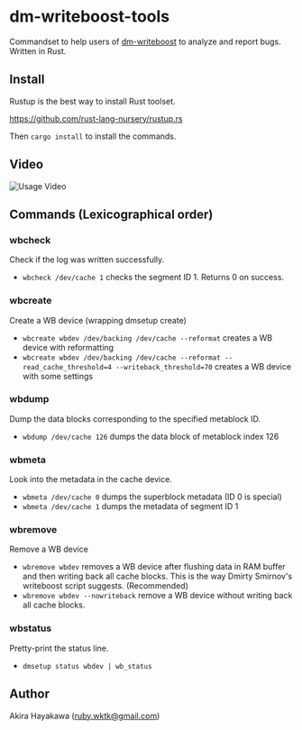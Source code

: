 # dm-writeboost-tools

Commandset to help users of [dm-writeboost](https://github.com/akiradeveloper/dm-writeboost)
to analyze and report bugs. Written in Rust. 

## Install

Rustup is the best way to install Rust toolset.

https://github.com/rust-lang-nursery/rustup.rs

Then `cargo install` to install the commands.

## Video

![Usage Video](http://rawgit.com/akiradeveloper/dm-writeboost-tools/master/usage.gif)

## Commands (Lexicographical order)

### wbcheck

Check if the log was written successfully.

* `wbcheck /dev/cache 1` checks the segment ID 1. Returns 0 on success.

### wbcreate

Create a WB device (wrapping dmsetup create)

* `wbcreate wbdev /dev/backing /dev/cache --reformat` creates a WB device with reformatting
* `wbcreate wbdev /dev/backing /dev/cache --reformat --read_cache_threshold=4 --writeback_threshold=70`
  creates a WB device with some settings

### wbdump

Dump the data blocks corresponding to the specified metablock ID.

* `wbdump /dev/cache 126` dumps the data block of metablock index 126

### wbmeta

Look into the metadata in the cache device.

* `wbmeta /dev/cache 0` dumps the superblock metadata (ID 0 is special)
* `wbmeta /dev/cache 1` dumps the metadata of segment ID 1

### wbremove

Remove a WB device

* `wbremove wbdev` removes a WB device after flushing data in RAM buffer and then writing back
  all cache blocks. This is the way Dmirty Smirnov's writeboost script suggests. (Recommended)  
* `wbremove wbdev --nowriteback` remove a WB device without writing back all cache blocks.

### wbstatus

Pretty-print the status line.

* `dmsetup status wbdev | wb_status`

## Author

Akira Hayakawa (ruby.wktk@gmail.com)
